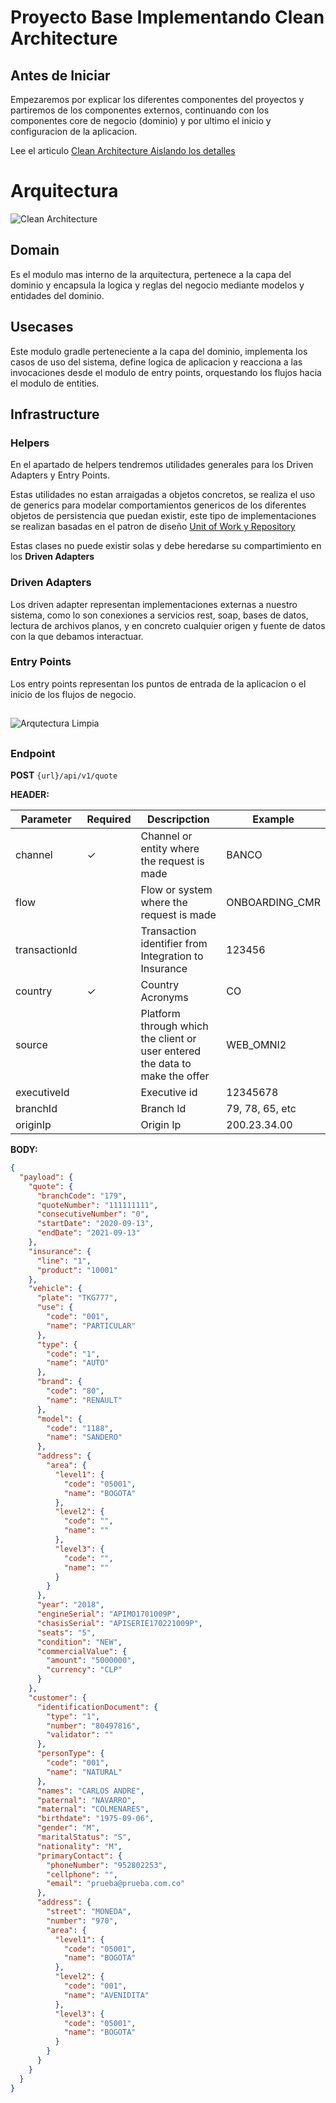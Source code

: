 # Proyecto Base Implementando Clean Architecture

## Antes de Iniciar

Empezaremos por explicar los diferentes componentes del proyectos y partiremos de los componentes externos, continuando
con los componentes core de negocio (dominio) y por ultimo el inicio y configuracion de la aplicacion.

Lee el
articulo [Clean Architecture  Aislando los detalles](https://medium.com/bancolombia-tech/clean-architecture-aislando-los-detalles-4f9530f35d7a)

# Arquitectura

![Clean Architecture](https://miro.medium.com/max/1400/1*ZdlHz8B0-qu9Y-QO3AXR_w.png)

## Domain

Es el modulo mas interno de la arquitectura, pertenece a la capa del dominio y encapsula la logica y reglas del negocio
mediante modelos y entidades del dominio.

## Usecases

Este modulo gradle perteneciente a la capa del dominio, implementa los casos de uso del sistema, define logica de
aplicacion y reacciona a las invocaciones desde el modulo de entry points, orquestando los flujos hacia el modulo de
entities.

## Infrastructure

### Helpers

En el apartado de helpers tendremos utilidades generales para los Driven Adapters y Entry Points.

Estas utilidades no estan arraigadas a objetos concretos, se realiza el uso de generics para modelar comportamientos
genericos de los diferentes objetos de persistencia que puedan existir, este tipo de implementaciones se realizan
basadas en el patron de
diseño [Unit of Work y Repository](https://medium.com/@krzychukosobudzki/repository-design-pattern-bc490b256006)

Estas clases no puede existir solas y debe heredarse su compartimiento en los **Driven Adapters**

### Driven Adapters

Los driven adapter representan implementaciones externas a nuestro sistema, como lo son conexiones a servicios rest,
soap, bases de datos, lectura de archivos planos, y en concreto cualquier origen y fuente de datos con la que debamos
interactuar.

### Entry Points

Los entry points representan los puntos de entrada de la aplicacion o el inicio de los flujos de negocio.

##

##

![Arqutectura Limpia](https://user-images.githubusercontent.com/17706660/115155574-40306380-a046-11eb-9f1e-10f513757993.png)

##

##

### Endpoint

**POST**
``{url}/api/v1/quote``

**HEADER:**

| Parameter    | Required     | Descripction | Example      |
| ------------ | ------------ | ------------ | ------------ |
|  channel      | ✓ |Channel or entity where the request is made | BANCO |
|  flow         |   |Flow or system where the request is made| ONBOARDING_CMR |
|  transactionId|   |Transaction identifier from Integration to Insurance |  123456|
|  country      | ✓ |Country Acronyms |  CO |
|  source       |   |Platform through which the client or user entered the data to make the offer | WEB_OMNI2 |
|  executiveId  |   |Executive id |  12345678|
|  branchId     |   |Branch Id |79, 78, 65, etc|
|  originIp     |   |Origin Ip |200.23.34.00|

**BODY:**

```json
{
  "payload": {
    "quote": {
      "branchCode": "179",
      "quoteNumber": "111111111",
      "consecutiveNumber": "0",
      "startDate": "2020-09-13",
      "endDate": "2021-09-13"
    },
    "insurance": {
      "line": "1",
      "product": "10001"
    },
    "vehicle": {
      "plate": "TKG777",
      "use": {
        "code": "001",
        "name": "PARTICULAR"
      },
      "type": {
        "code": "1",
        "name": "AUTO"
      },
      "brand": {
        "code": "80",
        "name": "RENAULT"
      },
      "model": {
        "code": "1188",
        "name": "SANDERO"
      },
      "address": {
        "area": {
          "level1": {
            "code": "05001",
            "name": "BOGOTA"
          },
          "level2": {
            "code": "",
            "name": ""
          },
          "level3": {
            "code": "",
            "name": ""
          }
        }
      },
      "year": "2018",
      "engineSerial": "APIMO1701009P",
      "chasisSerial": "APISERIE170221009P",
      "seats": "5",
      "condition": "NEW",
      "commercialValue": {
        "amount": "5000000",
        "currency": "CLP"
      }
    },
    "customer": {
      "identificationDocument": {
        "type": "1",
        "number": "80497816",
        "validator": ""
      },
      "personType": {
        "code": "001",
        "name": "NATURAL"
      },
      "names": "CARLOS ANDRE",
      "paternal": "NAVARRO",
      "maternal": "COLMENARES",
      "birthdate": "1975-09-06",
      "gender": "M",
      "maritalStatus": "S",
      "nationality": "M",
      "primaryContact": {
        "phoneNumber": "952802253",
        "cellphone": "",
        "email": "prueba@prueba.com.co"
      },
      "address": {
        "street": "MONEDA",
        "number": "970",
        "area": {
          "level1": {
            "code": "05001",
            "name": "BOGOTA"
          },
          "level2": {
            "code": "001",
            "name": "AVENIDITA"
          },
          "level3": {
            "code": "05001",
            "name": "BOGOTA"
          }
        }
      }
    }
  }
}
```

